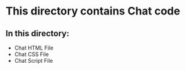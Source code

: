 # This directory contains Chat code

## In this directory:

- Chat HTML File
- Chat CSS File
- Chat Script File